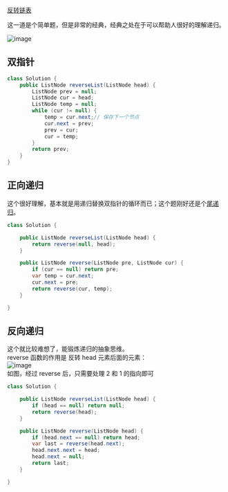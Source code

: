 [反转链表](https://leetcode-cn.com/problems/reverse-linked-list/)  

这一道是个简单题，但是非常的经典，经典之处在于可以帮助人很好的理解递归。  

![image](https://user-images.githubusercontent.com/43411944/150676367-47549883-e02e-4789-9cc6-4e433502bed2.png)

## 双指针
```java
class Solution {
    public ListNode reverseList(ListNode head) {
        ListNode prev = null;
        ListNode cur = head;
        ListNode temp = null;
        while (cur != null) {
            temp = cur.next;// 保存下一个节点
            cur.next = prev;
            prev = cur;
            cur = temp;
        }
        return prev;
    }
}
```
## 正向递归
这个很好理解，基本就是用递归替换双指针的循环而已；这个题刚好还是个[尾递归](https://www.ruanyifeng.com/blog/2015/04/tail-call.html)。
```java
class Solution {

    public ListNode reverseList(ListNode head) {
        return reverse(null, head);
    }

    public ListNode reverse(ListNode pre, ListNode cur) {
        if (cur == null) return pre;
        var temp = cur.next;
        cur.next = pre;
        return reverse(cur, temp);
    }

}
```
## 反向递归
这个就比较难想了，能锻炼递归的抽象思维。  
reverse 函数的作用是 反转 head 元素后面的元素：  
![image](https://user-images.githubusercontent.com/43411944/150687103-b1d762f9-b9b5-4bd7-935e-5698673e3da0.png)  
如图，经过 reverse 后，只需要处理 2 和 1 的指向即可
```java
class Solution {

    public ListNode reverseList(ListNode head) {
        if (head == null) return null;
        return reverse(head);
    }

    public ListNode reverse(ListNode head) {
        if (head.next == null) return head;
        var last = reverse(head.next);
        head.next.next = head;
        head.next = null;
        return last;
    }

}
```

